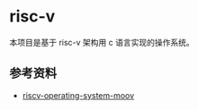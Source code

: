 # risc-v
本项目是基于 risc-v 架构用 c 语言实现的操作系统。

## 参考资料

- [riscv-operating-system-moov](https://github.com/plctlab/riscv-operating-system-mooc)
